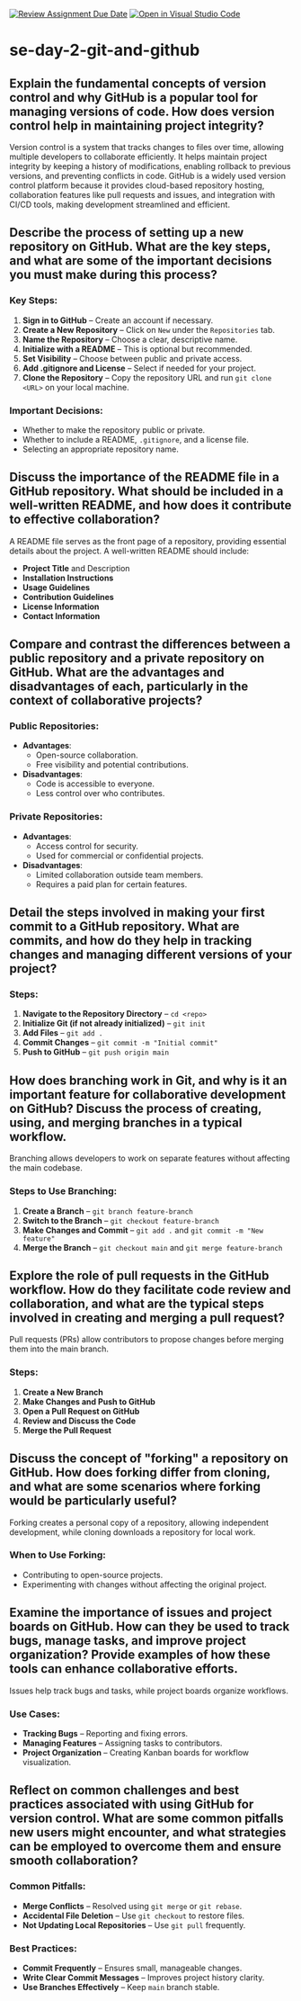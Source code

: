 [![Review Assignment Due Date](https://classroom.github.com/assets/deadline-readme-button-22041afd0340ce965d47ae6ef1cefeee28c7c493a6346c4f15d667ab976d596c.svg)](https://classroom.github.com/a/8wgCKhpZ)
[![Open in Visual Studio Code](https://classroom.github.com/assets/open-in-vscode-2e0aaae1b6195c2367325f4f02e2d04e9abb55f0b24a779b69b11b9e10269abc.svg)](https://classroom.github.com/online_ide?assignment_repo_id=18397584&assignment_repo_type=AssignmentRepo)
# se-day-2-git-and-github
## Explain the fundamental concepts of version control and why GitHub is a popular tool for managing versions of code. How does version control help in maintaining project integrity?

Version control is a system that tracks changes to files over time, allowing multiple developers to collaborate efficiently. It helps maintain project integrity by keeping a history of modifications, enabling rollback to previous versions, and preventing conflicts in code. GitHub is a widely used version control platform because it provides cloud-based repository hosting, collaboration features like pull requests and issues, and integration with CI/CD tools, making development streamlined and efficient.

## Describe the process of setting up a new repository on GitHub. What are the key steps, and what are some of the important decisions you must make during this process?
### Key Steps:
1. **Sign in to GitHub** – Create an account if necessary.
2. **Create a New Repository** – Click on `New` under the `Repositories` tab.
3. **Name the Repository** – Choose a clear, descriptive name.
4. **Initialize with a README** – This is optional but recommended.
5. **Set Visibility** – Choose between public and private access.
6. **Add .gitignore and License** – Select if needed for your project.
7. **Clone the Repository** – Copy the repository URL and run `git clone <URL>` on your local machine.

### Important Decisions:
- Whether to make the repository public or private.
- Whether to include a README, `.gitignore`, and a license file.
- Selecting an appropriate repository name.

## Discuss the importance of the README file in a GitHub repository. What should be included in a well-written README, and how does it contribute to effective collaboration?
A README file serves as the front page of a repository, providing essential details about the project. A well-written README should include:
- **Project Title** and Description
- **Installation Instructions**
- **Usage Guidelines**
- **Contribution Guidelines**
- **License Information**
- **Contact Information**


## Compare and contrast the differences between a public repository and a private repository on GitHub. What are the advantages and disadvantages of each, particularly in the context of collaborative projects?
### Public Repositories:
- **Advantages**:
  - Open-source collaboration.
  - Free visibility and potential contributions.
- **Disadvantages**:
  - Code is accessible to everyone.
  - Less control over who contributes.

### Private Repositories:
- **Advantages**:
  - Access control for security.
  - Used for commercial or confidential projects.
- **Disadvantages**:
  - Limited collaboration outside team members.
  - Requires a paid plan for certain features.

## Detail the steps involved in making your first commit to a GitHub repository. What are commits, and how do they help in tracking changes and managing different versions of your project?
### Steps:
1. **Navigate to the Repository Directory** – `cd <repo>`
2. **Initialize Git (if not already initialized)** – `git init`
3. **Add Files** – `git add .`
4. **Commit Changes** – `git commit -m "Initial commit"`
5. **Push to GitHub** – `git push origin main`


## How does branching work in Git, and why is it an important feature for collaborative development on GitHub? Discuss the process of creating, using, and merging branches in a typical workflow.
Branching allows developers to work on separate features without affecting the main codebase.
### Steps to Use Branching:
1. **Create a Branch** – `git branch feature-branch`
2. **Switch to the Branch** – `git checkout feature-branch`
3. **Make Changes and Commit** – `git add .` and `git commit -m "New feature"`
4. **Merge the Branch** – `git checkout main` and `git merge feature-branch`


## Explore the role of pull requests in the GitHub workflow. How do they facilitate code review and collaboration, and what are the typical steps involved in creating and merging a pull request?

Pull requests (PRs) allow contributors to propose changes before merging them into the main branch.
### Steps:
1. **Create a New Branch**
2. **Make Changes and Push to GitHub**
3. **Open a Pull Request on GitHub**
4. **Review and Discuss the Code**
5. **Merge the Pull Request**

## Discuss the concept of "forking" a repository on GitHub. How does forking differ from cloning, and what are some scenarios where forking would be particularly useful?

Forking creates a personal copy of a repository, allowing independent development, while cloning downloads a repository for local work.
### When to Use Forking:
- Contributing to open-source projects.
- Experimenting with changes without affecting the original project.

## Examine the importance of issues and project boards on GitHub. How can they be used to track bugs, manage tasks, and improve project organization? Provide examples of how these tools can enhance collaborative efforts.

Issues help track bugs and tasks, while project boards organize workflows.
### Use Cases:
- **Tracking Bugs** – Reporting and fixing errors.
- **Managing Features** – Assigning tasks to contributors.
- **Project Organization** – Creating Kanban boards for workflow visualization.

## Reflect on common challenges and best practices associated with using GitHub for version control. What are some common pitfalls new users might encounter, and what strategies can be employed to overcome them and ensure smooth collaboration?

### Common Pitfalls:
- **Merge Conflicts** – Resolved using `git merge` or `git rebase`.
- **Accidental File Deletion** – Use `git checkout` to restore files.
- **Not Updating Local Repositories** – Use `git pull` frequently.

### Best Practices:
- **Commit Frequently** – Ensures small, manageable changes.
- **Write Clear Commit Messages** – Improves project history clarity.
- **Use Branches Effectively** – Keep `main` branch stable.

